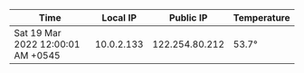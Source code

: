 | Time     | Local IP | Public IP | Temperature |
| ----------- | ----------- | ----------- | ----------- |
| Sat 19 Mar 2022 12:00:01 AM +0545      | 10.0.2.133     | 122.254.80.212  | 53.7° |
